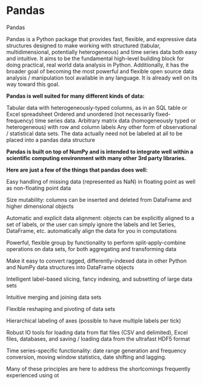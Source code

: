 # Pandas
 Pandas
 
Pandas is a Python package that provides fast, flexible, and expressive data structures designed to make working with structured (tabular, multidimensional, potentially heterogeneous) and time series data both easy and intuitive. It aims to be the fundamental high-level building block for doing practical, real world data analysis in Python. Additionally, it has the broader goal of becoming the most powerful and flexible open source data analysis / manipulation tool available in any language. It is already well on its way toward this goal.

**Pandas is well suited for many different kinds of data:**

Tabular data with heterogeneously-typed columns, as in an SQL table or Excel spreadsheet
Ordered and unordered (not necessarily fixed-frequency) time series data.
Arbitrary matrix data (homogeneously typed or heterogeneous) with row and column labels
Any other form of observational / statistical data sets. The data actually need not be labeled at all to be placed into a pandas data structure

**Pandas is built on top of NumPy and is intended to integrate well within a scientific computing environment with many other 3rd party libraries.**


**Here are just a few of the things that pandas does well:**

Easy handling of missing data (represented as NaN) in floating point as well as non-floating point data

Size mutability: columns can be inserted and deleted from DataFrame and higher dimensional objects

Automatic and explicit data alignment: objects can be explicitly aligned to a set of labels, or the user can simply ignore the labels and let Series, DataFrame, etc. automatically align the data for you in computations

Powerful, flexible group by functionality to perform split-apply-combine operations on data sets, for both aggregating and transforming data

Make it easy to convert ragged, differently-indexed data in other Python and NumPy data structures into DataFrame objects

Intelligent label-based slicing, fancy indexing, and subsetting of large data sets

Intuitive merging and joining data sets

Flexible reshaping and pivoting of data sets

Hierarchical labeling of axes (possible to have multiple labels per tick)

Robust IO tools for loading data from flat files (CSV and delimited), Excel files, databases, and saving / loading data from the ultrafast HDF5 format

Time series-specific functionality: date range generation and frequency conversion, moving window statistics, date shifting and lagging.

Many of these principles are here to address the shortcomings frequently experienced using ot
